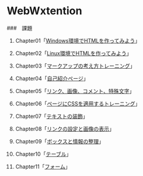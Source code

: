 # WebWxtention


###　課題
1. Chapter01「[Windows環境でHTMLを作ってみよう](chapter01/ch1-firsthtml-win.html)」  

2. Chapter02「[Linux環境でHTMLを作ってみよう](chapter02/ch02-firsthtml-linux.html)」  

3. Chapter03「[マークアップの考え方トレーニング](chapter03/ch03-markuptag1.html)」  

4. Chapter04「[自己紹介ページ](chapter04/ch04-markuptag1.html)」  

5. Chapter05「[リンク、画像、コメント、特殊文字](chapter05/ch05-markuptag2.html)」  

6. Chapter06「[ページにCSSを適用するトレーニング](chapter06/index.html)」  

7. Chapter07「[テキストの装飾](chapter07/ch07-fontsytle.html)」  

8. Chapter08「[リンクの設定と画像の表示](chapter08/ch08-linkimg.html)」  

9. Chapter09「[ボックスと情報の整理](chapter09/ch09-boxcss.html)」  

10. Chapter10「[テーブル](chapter10/ch10-table.html)」  

11. Chapter11「[フォーム](chapter11/ch11-form.html)」
